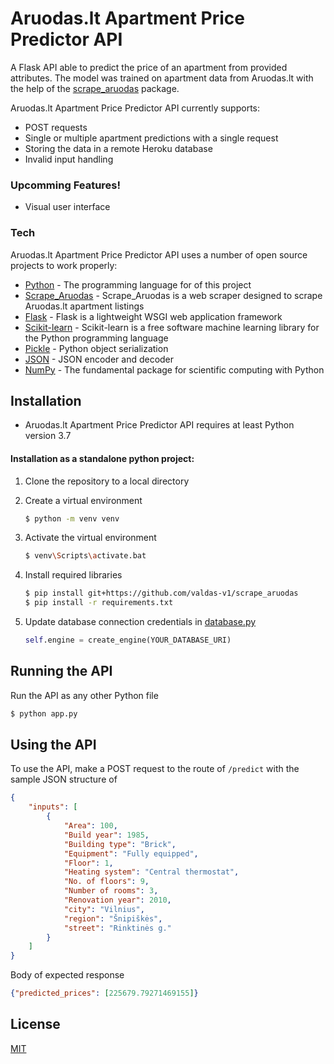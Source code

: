 # Aruodas.lt Apartment Price Predictor API
A Flask API able to predict the price of an apartment from provided attributes.
The model was trained on apartment data from Aruodas.lt with the help of the [scrape_aruodas](https://github.com/valdas-v1/scrape_aruodas) package.

Aruodas.lt Apartment Price Predictor API currently supports:
  - POST requests
  - Single or multiple apartment predictions with a single request
  - Storing the data in a remote Heroku database
  - Invalid input handling
### Upcomming Features!

  - Visual user interface

### Tech
Aruodas.lt Apartment Price Predictor API uses a number of open source projects to work properly:

* [Python](https://www.python.org/) - The programming language for of this project
* [Scrape_Aruodas](https://github.com/valdas-v1/scrape_aruodas) - Scrape_Aruodas is a web scraper designed to scrape Aruodas.lt apartment listings
* [Flask](https://flask.palletsprojects.com/en/1.1.x/) - Flask is a lightweight WSGI web application framework
* [Scikit-learn](https://scikit-learn.org/stable/) - Scikit-learn is a free software machine learning library for the Python programming language
* [Pickle](https://docs.python.org/3/library/pickle.html) - Python object serialization
* [JSON](https://docs.python.org/3/library/json.html) - JSON encoder and decoder
* [NumPy](https://numpy.org/) - The fundamental package for scientific computing with Python

## Installation
* Aruodas.lt Apartment Price Predictor API requires at least Python version 3.7

#### Installation as a standalone python project:

1) Clone the repository to a local directory

2) Create a virtual environment
    ```sh
    $ python -m venv venv
    ```
3) Activate the virtual environment
    ```sh
    $ venv\Scripts\activate.bat
    ```

4) Install required libraries
    ```sh
    $ pip install git+https://github.com/valdas-v1/scrape_aruodas
    $ pip install -r requirements.txt
    ```

5) Update database connection credentials in [database.py](database.py)
    ```python
    self.engine = create_engine(YOUR_DATABASE_URI)
    ```

## Running the API
Run the API as any other Python file
```sh
$ python app.py
```

## Using the API
To use the API, make a POST request to the route of ```/predict``` with the sample JSON structure of 
```JSON
{
    "inputs": [
        {
            "Area": 100,
            "Build year": 1985,
            "Building type": "Brick",
            "Equipment": "Fully equipped",
            "Floor": 1,
            "Heating system": "Central thermostat",
            "No. of floors": 9,
            "Number of rooms": 3,
            "Renovation year": 2010,
            "city": "Vilnius",
            "region": "Šnipiškės",
            "street": "Rinktinės g."
        }
    ]
}
```


Body of expected response
```JSON
{"predicted_prices": [225679.79271469155]}
```

License
----

[MIT](LICENSE)
